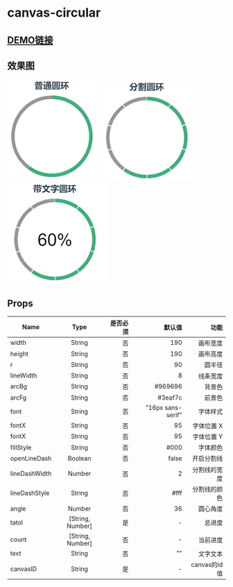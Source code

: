 # canvas-circular

## [DEMO链接](https://seven-it.github.io/canvas-circular-vue/dist/)

## 效果图
![](https://github.com/seven-it/canvas-circular-vue/blob/master/images/1.png?raw=true)
![](https://github.com/seven-it/canvas-circular-vue/blob/master/images/2.png?raw=true)
![](https://github.com/seven-it/canvas-circular-vue/blob/master/images/3.png?raw=true)

## Props
Name|Type|是否必须|默认值|功能
--|:--:|--:|--:|--:
width|String|否|190| 画布宽度
height|String|否|190| 画布高度
r|String|否|90| 圆半径
lineWidth|String|否|8| 线条宽度
arcBg|String|否|#969696| 背景色
arcFg|String|否|#3eaf7c| 前景色
font|String|否|"16px sans-serif"| 字体样式
fontX|String|否|95| 字体位置 X
fontX|String|否|95| 字体位置 Y
fillStyle|String|否|#000| 字体颜色
openLineDash|Boolean|否|false| 开启分割线
lineDashWidth|Number|否|2| 分割线的宽度
lineDashStyle|String|否|#fff| 分割线的颜色
angle|Number|否|36| 圆心角度
tatol|[String, Number]|是|-| 总进度
count|[String, Number]|否|-| 当前进度
text | String|否|""|文字文本
canvasID|String|是|-|canvas的id值
